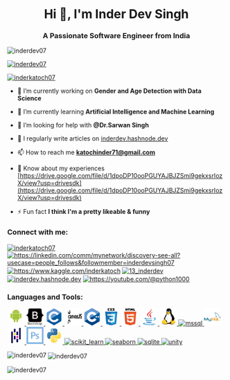 <h1 align="center">Hi 👋, I'm Inder Dev Singh</h1>
<h3 align="center">A Passionate Software Engineer from India</h3>

<p align="left"> <img src="https://komarev.com/ghpvc/?username=inderdev07&label=Profile%20views&color=0e75b6&style=flat" alt="inderdev07" /> </p>

<p align="left"> <a href="https://github.com/ryo-ma/github-profile-trophy"><img src="https://github-profile-trophy.vercel.app/?username=inderdev07" alt="inderdev07" /></a> </p>

<p align="left"> <a href="https://twitter.com/inderkatoch07" target="blank"><img src="https://img.shields.io/twitter/follow/inderkatoch07?logo=twitter&style=for-the-badge" alt="inderkatoch07" /></a> </p>

- 🔭 I’m currently working on **Gender and Age Detection with Data Science**

- 🌱 I’m currently learning **Artificial Intelligence and Machine Learning**

- 🤝 I’m looking for help with **@Dr.Sarwan Singh**

- 📝 I regularly write articles on [inderdev.hashnode.dev](inderdev.hashnode.dev)

- 📫 How to reach me **katochinder71@gmail.com**

- 📄 Know about my experiences [https://drive.google.com/file/d/1dpoDP10ooPGUYAJBJZSmi9gekxsrIozX/view?usp=drivesdk](https://drive.google.com/file/d/1dpoDP10ooPGUYAJBJZSmi9gekxsrIozX/view?usp=drivesdk)

- ⚡ Fun fact **I think I'm a pretty likeable & funny**

<h3 align="left">Connect with me:</h3>
<p align="left">
<a href="https://twitter.com/inderkatoch07" target="blank"><img align="center" src="https://raw.githubusercontent.com/rahuldkjain/github-profile-readme-generator/master/src/images/icons/Social/twitter.svg" alt="inderkatoch07" height="30" width="40" /></a>
<a href="https://linkedin.com/in/https://linkedin.com/comm/mynetwork/discovery-see-all?usecase=people_follows&followmember=inderdevsingh07" target="blank"><img align="center" src="https://raw.githubusercontent.com/rahuldkjain/github-profile-readme-generator/master/src/images/icons/Social/linked-in-alt.svg" alt="https://linkedin.com/comm/mynetwork/discovery-see-all?usecase=people_follows&followmember=inderdevsingh07" height="30" width="40" /></a>
<a href="https://kaggle.com/https://www.kaggle.com/inderkatoch" target="blank"><img align="center" src="https://raw.githubusercontent.com/rahuldkjain/github-profile-readme-generator/master/src/images/icons/Social/kaggle.svg" alt="https://www.kaggle.com/inderkatoch" height="30" width="40" /></a>
<a href="https://instagram.com/13_inderdev" target="blank"><img align="center" src="https://raw.githubusercontent.com/rahuldkjain/github-profile-readme-generator/master/src/images/icons/Social/instagram.svg" alt="13_inderdev" height="30" width="40" /></a>
<a href="https://hashnode.com/inderdev.hashnode.dev" target="blank"><img align="center" src="https://raw.githubusercontent.com/rahuldkjain/github-profile-readme-generator/master/src/images/icons/Social/hashnode.svg" alt="inderdev.hashnode.dev" height="30" width="40" /></a>
<a href="https://www.youtube.com/c/https://youtube.com/@python1000" target="blank"><img align="center" src="https://raw.githubusercontent.com/rahuldkjain/github-profile-readme-generator/master/src/images/icons/Social/youtube.svg" alt="https://youtube.com/@python1000" height="30" width="40" /></a>
</p>

<h3 align="left">Languages and Tools:</h3>
<p align="left"> <a href="https://developer.android.com" target="_blank" rel="noreferrer"> <img src="https://raw.githubusercontent.com/devicons/devicon/master/icons/android/android-original-wordmark.svg" alt="android" width="40" height="40"/> </a> <a href="https://getbootstrap.com" target="_blank" rel="noreferrer"> <img src="https://raw.githubusercontent.com/devicons/devicon/master/icons/bootstrap/bootstrap-plain-wordmark.svg" alt="bootstrap" width="40" height="40"/> </a> <a href="https://www.cprogramming.com/" target="_blank" rel="noreferrer"> <img src="https://raw.githubusercontent.com/devicons/devicon/master/icons/c/c-original.svg" alt="c" width="40" height="40"/> </a> <a href="https://canvasjs.com" target="_blank" rel="noreferrer"> <img src="https://raw.githubusercontent.com/Hardik0307/Hardik0307/master/assets/canvasjs-charts.svg" alt="canvasjs" width="40" height="40"/> </a> <a href="https://www.w3schools.com/cpp/" target="_blank" rel="noreferrer"> <img src="https://raw.githubusercontent.com/devicons/devicon/master/icons/cplusplus/cplusplus-original.svg" alt="cplusplus" width="40" height="40"/> </a> <a href="https://www.w3schools.com/css/" target="_blank" rel="noreferrer"> <img src="https://raw.githubusercontent.com/devicons/devicon/master/icons/css3/css3-original-wordmark.svg" alt="css3" width="40" height="40"/> </a> <a href="https://www.w3.org/html/" target="_blank" rel="noreferrer"> <img src="https://raw.githubusercontent.com/devicons/devicon/master/icons/html5/html5-original-wordmark.svg" alt="html5" width="40" height="40"/> </a> <a href="https://www.java.com" target="_blank" rel="noreferrer"> <img src="https://raw.githubusercontent.com/devicons/devicon/master/icons/java/java-original.svg" alt="java" width="40" height="40"/> </a> <a href="https://www.linux.org/" target="_blank" rel="noreferrer"> <img src="https://raw.githubusercontent.com/devicons/devicon/master/icons/linux/linux-original.svg" alt="linux" width="40" height="40"/> </a> <a href="https://www.microsoft.com/en-us/sql-server" target="_blank" rel="noreferrer"> <img src="https://www.svgrepo.com/show/303229/microsoft-sql-server-logo.svg" alt="mssql" width="40" height="40"/> </a> <a href="https://www.mysql.com/" target="_blank" rel="noreferrer"> <img src="https://raw.githubusercontent.com/devicons/devicon/master/icons/mysql/mysql-original-wordmark.svg" alt="mysql" width="40" height="40"/> </a> <a href="https://pandas.pydata.org/" target="_blank" rel="noreferrer"> <img src="https://raw.githubusercontent.com/devicons/devicon/2ae2a900d2f041da66e950e4d48052658d850630/icons/pandas/pandas-original.svg" alt="pandas" width="40" height="40"/> </a> <a href="https://www.photoshop.com/en" target="_blank" rel="noreferrer"> <img src="https://raw.githubusercontent.com/devicons/devicon/master/icons/photoshop/photoshop-line.svg" alt="photoshop" width="40" height="40"/> </a> <a href="https://www.python.org" target="_blank" rel="noreferrer"> <img src="https://raw.githubusercontent.com/devicons/devicon/master/icons/python/python-original.svg" alt="python" width="40" height="40"/> </a> <a href="https://scikit-learn.org/" target="_blank" rel="noreferrer"> <img src="https://upload.wikimedia.org/wikipedia/commons/0/05/Scikit_learn_logo_small.svg" alt="scikit_learn" width="40" height="40"/> </a> <a href="https://seaborn.pydata.org/" target="_blank" rel="noreferrer"> <img src="https://seaborn.pydata.org/_images/logo-mark-lightbg.svg" alt="seaborn" width="40" height="40"/> </a> <a href="https://www.sqlite.org/" target="_blank" rel="noreferrer"> <img src="https://www.vectorlogo.zone/logos/sqlite/sqlite-icon.svg" alt="sqlite" width="40" height="40"/> </a> <a href="https://unity.com/" target="_blank" rel="noreferrer"> <img src="https://www.vectorlogo.zone/logos/unity3d/unity3d-icon.svg" alt="unity" width="40" height="40"/> </a> </p>

<p><img align="left" src="https://github-readme-stats.vercel.app/api/top-langs?username=inderdev07&show_icons=true&locale=en&layout=compact" alt="inderdev07" /></p>

<p>&nbsp;<img align="center" src="https://github-readme-stats.vercel.app/api?username=inderdev07&show_icons=true&locale=en" alt="inderdev07" /></p>

<p><img align="center" src="https://github-readme-streak-stats.herokuapp.com/?user=inderdev07&" alt="inderdev07" /></p>
